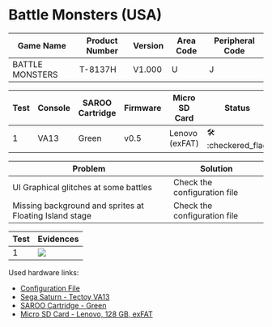 # Battle Monsters (USA)

| Game Name       | Product Number | Version | Area Code | Peripheral Code |
| --------------- | -------------- | ------- | --------- | --------------- |
| BATTLE MONSTERS | T-8137H        | V1.000  | U         | J               |

| Test | Console | SAROO Cartridge | Firmware | Micro SD Card  | Status                              | Time Played |
| ---- | ------- | --------------- | -------- | -------------- | ----------------------------------- | ----------- |
| 1    | VA13    | Green           | v0.5     | Lenovo (exFAT) | :hammer_and_wrench: :checkered_flag | 26 minutes  |

| Problem                                                 | Solution                     |
| ------------------------------------------------------- | ---------------------------- |
| UI Graphical glitches at some battles                   | Check the configuration file |
| Missing background and sprites at Floating Island stage | Check the configuration file |

| Test | Evidences                                                                                        |
| ---- | ------------------------------------------------------------------------------------------------ |
| 1    | [![](https://img.youtube.com/vi/YXsIwt-ZTSw/0.jpg)](https://www.youtube.com/watch?v=YXsIwt-ZTSw) |

Used hardware links:

- [Configuration File](https://github.com/williamdsw/saroo-configuration-list/blob/master/Regions/Retails/USA/T-8137H/README.md)
- [Sega Saturn - Tectoy VA13](../../../../Info/Consoles/VA13/README.md)
- [SAROO Cartridge - Green](../../../../Info/Cartridges/RetroGameParadiseStore/1.32F/README.md)
- [Micro SD Card - Lenovo, 128 GB, exFAT](../../../../Info/SdCards/Lenovo/128GB/exfat/README.md)
